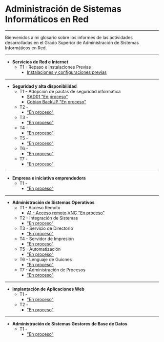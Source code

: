 
# Administración de Sistemas Informáticos en Red

---

Bienvenidos a mi glosario sobre los informes de las actividades desarrolladas en el Grado Superior de Administración de Sistemas Informáticos en Red.

---

* **Servicios de Red e Internet**
  * T1 - Repaso e Instalaciones Previas
    * [Instalaciones y configuraciones previas](./srd/Unidad1/Inst-Conf-previas/README.md)

---

* **Seguridad y alta disponibilidad**
  * T1 - Adopción de pautas de seguridad informática
    * [SAD01 "En proceso"](./sgy/Unidad1/sad01/README.md)
    * [Cobian BackUP "En proceso"](./sgy/Unidad1/cobian-backup/README.md)
  * T2 -
    * ["En proceso"](./sgy/Unidad2//README.md)
  * T3 -
    * ["En proceso"](./sgy/Unidad3//README.md)
  * T4 -
    * ["En proceso"](./sgy/Unidad4//README.md)
  * T5 -
    * ["En proceso"](./sgy/Unidad5//README.md)
  * T6 -
    * ["En proceso"](./sgy/Unidad6//README.md)
  * T7 -
    * ["En proceso"](./sgy/Unidad7//README.md)

---

* **Empresa e iniciativa emprendedora**
  * T1 -
    * ["En proceso"](./srd/Unidad1//README.md)

---

* **Administración de Sistemas Operativos**
  * T1 - Acceso Remoto
    * [A1 - Acceso remoto VNC "En proceso"](./add/Unidad1/vnc/README.md)
  * T2 - Integración de Sistemas
    * ["En proceso"](./add/Unidad2//README.md)
  * T3 - Servicio de Directorio
    * ["En proceso"](./add/Unidad3//README.md)
  * T4 - Servidor de Impresión
    * ["En proceso"](./add/Unidad4//README.md)
  * T5 - Automatización
    * ["En proceso"](./add/Unidad5//README.md)
  * T6 - Lenguaje de Guiones
    * ["En proceso"](./add/Unidad6//README.md)
  * T7 - Administración de Procesos
    * ["En proceso"](./add/Unidad7//README.md)

---

* **Implantación de Aplicaciones Web**
  * T1 -
    * ["En proceso"](./imw/Unidad1//README.md)
  * T2 -
    * ["En proceso"](./imw/Unidad2//README.md)

---

* **Administración de Sistemas Gestores de Base de Datos**
  * T1 -
    * ["En proceso"](./ade/Unidad1//README.md)
